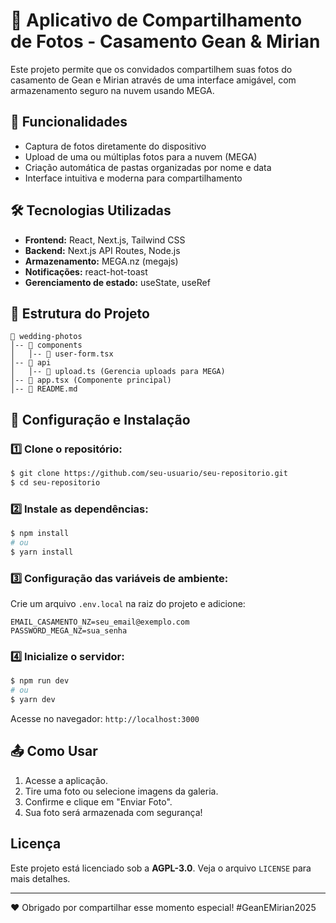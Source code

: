 # 📸 Aplicativo de Compartilhamento de Fotos - Casamento Gean & Mirian

Este projeto permite que os convidados compartilhem suas fotos do casamento de Gean e Mirian através de uma interface amigável, com armazenamento seguro na nuvem usando MEGA.

## 🚀 Funcionalidades

- Captura de fotos diretamente do dispositivo
- Upload de uma ou múltiplas fotos para a nuvem (MEGA)
- Criação automática de pastas organizadas por nome e data
- Interface intuitiva e moderna para compartilhamento

## 🛠️ Tecnologias Utilizadas

- **Frontend:** React, Next.js, Tailwind CSS
- **Backend:** Next.js API Routes, Node.js
- **Armazenamento:** MEGA.nz (megajs)
- **Notificações:** react-hot-toast
- **Gerenciamento de estado:** useState, useRef

## 📂 Estrutura do Projeto

```
📁 wedding-photos
│-- 📂 components
│   │-- 📄 user-form.tsx
│-- 📂 api
│   │-- 📄 upload.ts (Gerencia uploads para MEGA)
│-- 📄 app.tsx (Componente principal)
│-- 📄 README.md
```

## 🔧 Configuração e Instalação

### 1️⃣ Clone o repositório:
```bash
$ git clone https://github.com/seu-usuario/seu-repositorio.git
$ cd seu-repositorio
```

### 2️⃣ Instale as dependências:
```bash
$ npm install
# ou
$ yarn install
```

### 3️⃣ Configuração das variáveis de ambiente:
Crie um arquivo `.env.local` na raiz do projeto e adicione:
```env
EMAIL_CASAMENTO_NZ=seu_email@exemplo.com
PASSWORD_MEGA_NZ=sua_senha
```

### 4️⃣ Inicialize o servidor:
```bash
$ npm run dev
# ou
$ yarn dev
```
Acesse no navegador: `http://localhost:3000`

## 📤 Como Usar

1. Acesse a aplicação.
2. Tire uma foto ou selecione imagens da galeria.
3. Confirme e clique em "Enviar Foto".
4. Sua foto será armazenada com segurança!

## Licença

Este projeto está licenciado sob a **AGPL-3.0**. Veja o arquivo `LICENSE` para mais detalhes.

---
❤️ Obrigado por compartilhar esse momento especial! #GeanEMirian2025


